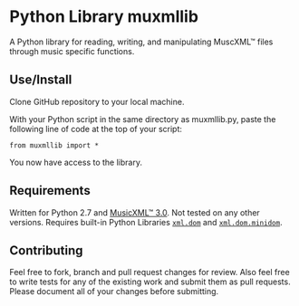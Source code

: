 # Python Library muxmllib

A Python library for reading, writing, and manipulating MuscXML&trade; files through music specific functions.

## Use/Install

Clone GitHub repository to your local machine.

With your Python script in the same directory as muxmllib.py, paste the following line of code at the top of your script:

`from muxmllib import *`

You now have access to the library.

## Requirements

Written for Python 2.7 and [MusicXML&trade; 3.0](http://usermanuals.musicxml.com/MusicXML/MusicXML.htm#Contents.htm%3FTocPath%3D_____1). Not tested on any other versions. Requires built-in Python Libraries [`xml.dom`](https://docs.python.org/2/library/xml.dom.html) and [`xml.dom.minidom`](https://docs.python.org/2/library/xml.dom.minidom.html#module-xml.dom.minidom). 

## Contributing

Feel free to fork, branch and pull request changes for review. Also feel free to write tests for any of the existing work and submit them as pull requests. Please document all of your changes before submitting.